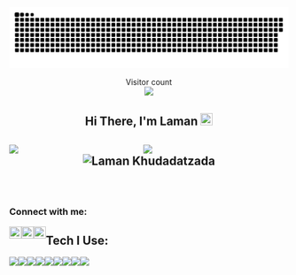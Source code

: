 <a href=#><img src="contributions.svg"></a>

<p align="center"> 
  Visitor count<br>
  <img src="https://profile-counter.glitch.me/nnamanx/count.svg"/>
</p>
<h2 align="center"> Hi There, I'm Laman <img src="https://raw.githubusercontent.com/MartinHeinz/MartinHeinz/master/wave.gif" width=22px height=22px />
<h2/>

<img src="https://github-readme-stats.vercel.app/api?username=nnamanx&theme=blue-green&show_icons=true" align="left" width="48%"/>

<img src="https://github-readme-stats.vercel.app/api/top-langs/?username=nnamanx&layout=compact" align="left" 
width="47%"/>

<p align="center"><img align="center" src="https://github-readme-streak-stats.herokuapp.com/?user=nnamanx&" alt="Laman Khudadatzada" /></p>



<br/>
  
### Connect with me:

[<img height="22" width="22" align="left" src="https://raw.githubusercontent.com/yushi1007/yushi1007/main/images/linkedin.svg" />][linkedin]

[<img height="22" width="22" align="left" src="https://raw.githubusercontent.com/yushi1007/yushi1007/main/images/instagram.svg" />][Instagram]

[<img height="22" width="22" align="left" src="https://www.svgrepo.com/show/26491/internet.svg" />][Website]


[Linkedin]: https://www.linkedin.com/in/laman-khudadatzada/
[Instagram]: https://www.instagram.com/nnamanx
[Website]: 
<br />

## Tech I Use:
<img height="35" width="auto" align="left" src="https://img.shields.io/badge/react-%2320232a.svg?style=for-the-badge&logo=react&logoColor=%2361DAFB">
<img height="35" width="auto" align="left" src="https://img.shields.io/badge/javascript-%23323330.svg?style=for-the-badge&logo=javascript&logoColor=%23F7DF1E">
<img height="35" width="auto" align="left" src="https://img.shields.io/badge/typescript-%23007ACC.svg?style=for-the-badge&logo=typescript&logoColor=white">
<img height="35" width="auto" align="left" src="https://img.shields.io/badge/SASS-hotpink.svg?style=for-the-badge&logo=SASS&logoColor=white">
<img height="35" width="auto" align="left" src="https://encrypted-tbn0.gstatic.com/images?q=tbn:ANd9GcQk2R2soRUFMfz78Gv3hMxVfDezLDKvLtdyETJ4WI7c&s">
<img height="35" width="auto" align="left" src="https://encrypted-tbn0.gstatic.com/images?q=tbn:ANd9GcSfqsV73c3y8GhFDKDdQZbzeh8nkoNYrAMvlXqi-oQR&s">
<img height="35" width="auto" align="left" src="https://img.shields.io/badge/webpack-%238DD6F9.svg?style=for-the-badge&logo=webpack&logoColor=black">
<img height="35" width="auto" align="left" src="https://img.shields.io/badge/html5-%23E34F26.svg?style=for-the-badge&logo=html5&logoColor=white">
<img height="35" width="auto" align="left" src="https://img.shields.io/badge/css3-%231572B6.svg?style=for-the-badge&logo=css3&logoColor=white">
